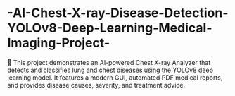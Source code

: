 # -AI-Chest-X-ray-Disease-Detection-YOLOv8-Deep-Learning-Medical-Imaging-Project-
🩻 This project demonstrates an AI-powered Chest X-ray Analyzer that detects and classifies lung and chest diseases using the YOLOv8 deep learning model. It features a modern GUI, automated PDF medical reports, and provides disease causes, severity, and treatment advice.
